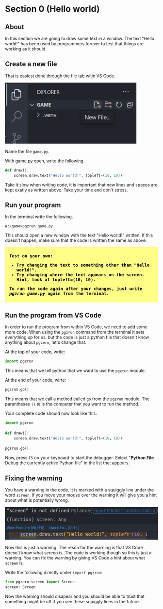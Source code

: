 # Section 0 (Hello world)

## About

In this section we are going to draw some text in a window. The text "Hello world!" has been used by programmers forever to test that things are working as it should.

## Create a new file

That is easiest done through the file tab witin VS Code.

<img src="../.docs/image9.png">

Name the file `game.py`.

With game.py open, write the following.

```python
def draw():
    screen.draw.text("Hello world!", topleft=(10, 10))
```

Take it slow when writing code, it is important that new lines and spaces are kept exatly as written above. Take your time and don't stress.

## Run your program

In the terminal write the following.

```shell
W:\game>pgzrun game.py
```

This should open a new window with the text "Hello world!" written. If this doesn't happen, make sure that the code is written the same as above.

<div style="background:#ff8; color:#000; padding: 0.5em 1em; font-weight:bold;font-family:monospace;">
    <p>Test on your own:</p>
    <ul>
        <li>Try changing the text to something other than "Hello world!".</li>
        <li>Try changing where the text appears on the screen. Hint, look at topleft=(10, 10).</li>
    </ul>
    <p>To run the code again after your changes, just write <em>pgzrun game.py</em> again from the terminal.</p>
</div>

## Run the program from VS Code

In order to run the program from within VS Code, we need to add some more code.
When using the `pgzrun` command from the terminal it sets everything up for us, but the code is just a python file that doesn't know anything about `pgzero`, let's change that.

At the top of your code, write:

```python
import pgzrun

```

This means that we tell python that we want to use the `pgzrun` module.

At the end of your code, wirte:

```python
pgzrun.go()
```

This means that we call a method called `go` from the `pgzrun` module. The parantheses `()` tells the computer that you want to run the method.

Your complete code should now look like this:

```python
import pgzrun

def draw():
    screen.draw.text("Hello world!", topleft=(10, 10))

pgzrun.go()
```

Now, press `F5` on your keyboard to start the debugger. Select "**Python File** Debug the currently active Python file" in the list that appears.

## Fixing the warning

You have a warning in the code. It is marked with a squiggly line under the word `screen`. If you move your mouse over the warning it will give you a hint about what is potentially wrong.

<img src="../.docs/image10.png">

Now this is just a warning. The reson for the warning is that VS Code doesn't know what screen is. The code is working though so this is just a warning. You can fix the warning by giving VS Code a hint about what `screen` is.

Write the following directly under `import pgzrun`:

```python
from pgzero.screen import Screen
screen: Screen
```

Now the warning should disapear and you should be able to trust that something might be off if you see these squiggly lines in the future.